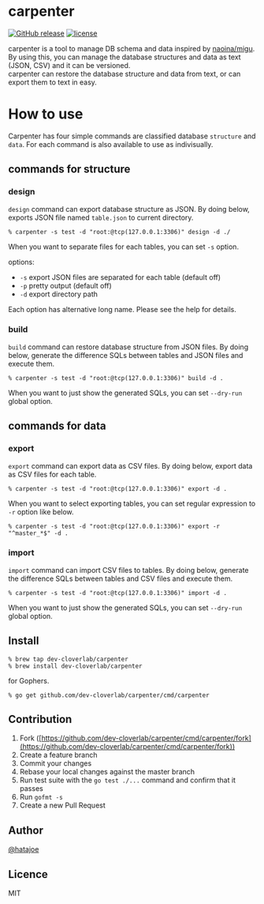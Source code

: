 # carpenter

[![GitHub release](https://img.shields.io/github/release/dev-cloverlab/carpenter.svg?style=flat-square)](https://github.com/dev-cloverlab/carpenter)
[![license](https://img.shields.io/github/license/dev-cloverlab/carpenter.svg?style=flat-square)](https://github.com/dev-cloverlab/carpenter)

carpenter is a tool to manage DB schema and data inspired by [naoina/migu](https://github.com/naoina/migu).  
By using this, you can manage the database structures and data as text (JSON, CSV) and it can be versioned.  
carpenter can restore the database structure and data from text, or can export them to text in easy.  

# How to use

Carpenter has four simple commands are classified database `structure` and `data`. For each command is also available to use as indivisually.

## commands for structure

### design 

`design` command can export database structure as JSON. By doing below, exports JSON file named `table.json` to current directory.

```
% carpenter -s test -d "root:@tcp(127.0.0.1:3306)" design -d ./
```

When you want to separate files for each tables, you can set `-s` option.  

options:

- `-s` export JSON files are separated for each table (default off)
- `-p` pretty output (default off)
- `-d` export directory path

Each option has alternative long name. Please see the help for details.

### build

`build` command can restore database structure from JSON files. By doing below, generate the difference SQLs between tables and JSON files and execute them.

```
% carpenter -s test -d "root:@tcp(127.0.0.1:3306)" build -d .
```

When you want to just show the generated SQLs, you can set `--dry-run` global option.

## commands for data

### export

`export` command can export data as CSV files. By doing below, export data as CSV files for each table.

```
% carpenter -s test -d "root:@tcp(127.0.0.1:3306)" export -d .
```

When you want to select exporting tables, you can set regular expression to `-r` option like below.

```
% carpenter -s test -d "root:@tcp(127.0.0.1:3306)" export -r "^master_*$" -d .
```

### import

`import` command can import CSV files to tables. By doing below, generate the difference SQLs between tables and CSV files and execute them.

```
% carpenter -s test -d "root:@tcp(127.0.0.1:3306)" import -d .
```

When you want to just show the generated SQLs, you can set `--dry-run` global option.

## Install

```
% brew tap dev-cloverlab/carpenter
% brew install dev-cloverlab/carpenter
```

for Gophers.

```
% go get github.com/dev-cloverlab/carpenter/cmd/carpenter
```

## Contribution

1. Fork ([https://github.com/dev-cloverlab/carpenter/cmd/carpenter/fork](https://github.com/dev-cloverlab/carpenter/cmd/carpenter/fork))
1. Create a feature branch
1. Commit your changes
1. Rebase your local changes against the master branch
1. Run test suite with the `go test ./...` command and confirm that it passes
1. Run `gofmt -s`
1. Create a new Pull Request

## Author

[@hatajoe](https://twitter.com/hatajoe)

## Licence

MIT
